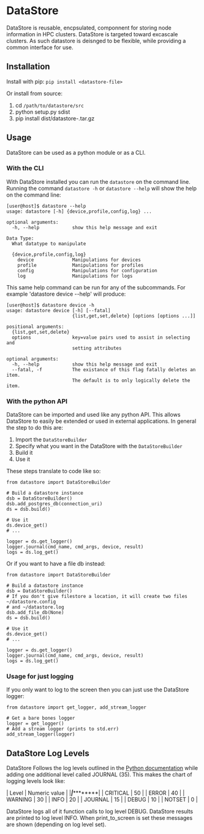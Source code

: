 # DataStore

DataStore is reusable, encpsulated, componnent for storing node information in HPC clusters. DataStore is targeted toward excascale clusters. As such datastore is deisnged to be flexible, while providing a common interface for use.

## Installation

Install with pip: `pip install <datastore-file>`

Or install from source:

1. cd `/path/to/datastore/src`
2. python setup.py sdist
3. pip install dist/datastore-<version>.tar.gz 

## Usage

DataStore can be used as a python module or as a CLI.

### With the CLI

With DataStore installed you can run the `datastore` on the command line. Running the command `datastore -h` or `datastore --help` will show  the help on the command line:

```
[user@host]$ datastore --help
usage: datastore [-h] {device,profile,config,log} ...

optional arguments:
  -h, --help            show this help message and exit

Data Type:
  What datatype to manipulate

  {device,profile,config,log}
    device              Manipulations for devices
    profile             Manipulations for profiles
    config              Manipulations for configuration
    log                 Manipulations for logs
```

This same help command can be run for any of the subcommands. For example 'datastore device --help' will produce:

```
[user@host]$ datastore device -h
usage: datastore device [-h] [--fatal]
                        {list,get,set,delete} [options [options ...]]

positional arguments:
  {list,get,set,delete}
  options               key=value pairs used to assist in selecting and
                        setting attributes

optional arguments:
  -h, --help            show this help message and exit
  --fatal, -f           The existance of this flag fatally deletes an item.
                        The default is to only logically delete the item.
```

### With the python API

DataStore can be imported and used like any python API. This allows DataStore to easily be extended or used in external applications. In general the step to do this are:

1. Import the `DataStoreBuilder`
2. Specify what you want in the DataStore with the `DataStoreBuilder`
3. Build it
4. Use it

These steps translate to code like so:

```
from datastore import DataStoreBuilder

# Build a datastore instance
dsb = DataStoreBuilder()
dsb.add_postgres_db(connection_uri)
ds = dsb.build()

# Use it
ds.device_get()
# ...

logger = ds.get_logger()
logger.journal(cmd_name, cmd_args, device, result)
logs = ds.log_get()
```

Or if you want to have a file db instead:
```
from datastore import DataStoreBuilder

# Build a datastore instance
dsb = DataStoreBuilder()
# If you don't give filestore a location, it will create two files ~/datastore.config
# and ~/datastore.log
dsb.add_file_db(None)
ds = dsb.build()

# Use it
ds.device_get()
# ...

logger = ds.get_logger()
logger.journal(cmd_name, cmd_args, device, result)
logs = ds.log_get()
```

### Usage for just logging

If you only want to log to the screen then you can just use the DataStore logger:

```
from datastore import get_logger, add_stream_logger

# Get a bare bones logger
logger = get_logger()
# Add a stream logger (prints to std.err)
add_stream_logger(logger)
```

## DataStore Log Levels

DataStore Follows the log levels outlined in the [Python documentation](https://docs.python.org/2/library/logging.html#logging-levels) while adding one additional level called JOURNAL (35). This makes the chart of logging levels look like:

| Level	| Numeric value |
|*******|***************|
| CRITICAL	| 50 |
| ERROR	| 40 |
| WARNING	| 30 |
| INFO	| 20 |
| JOURNAL | 15 |
| DEBUG	| 10 |
| NOTSET	| 0 |

DataStore logs all of it function calls to log level DEBUG. DataStore results are printed to log level INFO. When print_to_screen is set these messages are shown (depending on log level set).